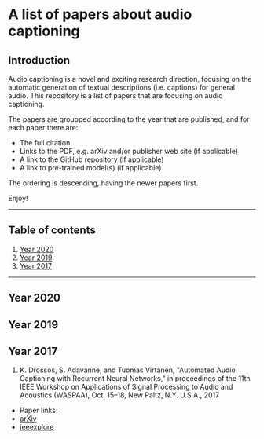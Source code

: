# A list of papers about audio captioning

## Introduction 

Audio captioning is a novel and exciting research direction, 
focusing on the automatic generation of textual descriptions
(i.e. captions) for general audio. This repository is a list
of papers that are focusing on audio captioning. 

The papers are groupped according to the year that are published,
and for each paper there are: 

* The full citation
* Links to the PDF, e.g. arXiv and/or publisher web site (if applicable)
* A link to the GitHub repository (if applicable)
* A link to pre-trained model(s) (if applicable)

The ordering is descending, having the newer papers first. 

Enjoy! 

----

## Table of contents

1. [Year 2020](#year-2020)
1. [Year 2019](#year-2019)
1. [Year 2017](#year-2017)

----

## Year 2020

## Year 2019

## Year 2017

1. K. Drossos, S. Adavanne, and Tuomas Virtanen, "Automated Audio
Captioning with Recurrent Neural Networks," in proceedings of the
11th IEEE Workshop on Applications of Signal Processing to Audio
and Acoustics (WASPAA), Oct. 15–18, New Paltz, N.Y. U.S.A., 2017
  * Paper links:
   * [arXiv](https://arxiv.org/abs/1706.10006)
   * [ieeexplore](https://ieeexplore.ieee.org/document/8170058)
